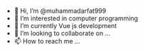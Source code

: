 - 👋 Hi, I’m @muhammadarfat999
- 👀 I’m interested in computer programming
- 🌱 I’m currently Vue js development
- 💞️ I’m looking to collaborate on ...
- 📫 How to reach me ...

<!---
muhammadarfat999/muhammadarfat999 is a ✨ special ✨ repository because its `README.md` (this file) appears on your GitHub profile.
You can click the Preview link to take a look at your changes.
--->
